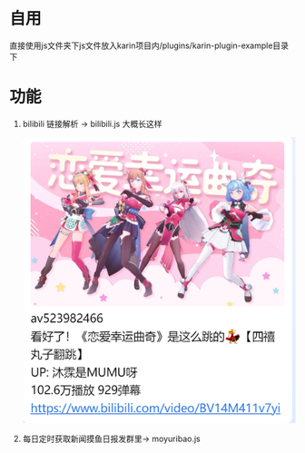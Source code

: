 # 自用

直接使用js文件夹下js文件放入karin项目内/plugins/karin-plugin-example目录下

# 功能

1. bilibili 链接解析 -> bilibili.js
   大概长这样

   ![1748506825783](image/README/1748506825783.png)
2. 每日定时获取新闻摸鱼日报发群里-> moyuribao.js

